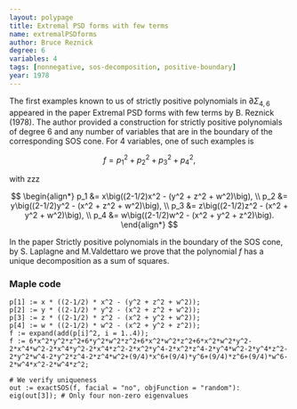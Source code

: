 ```yaml
---
layout: polypage
title: Extremal PSD forms with few terms
name: extremalPSDforms
author: Bruce Reznick
degree: 6
variables: 4
tags: [nonnegative, sos-decomposition, positive-boundary]
year: 1978
---
```


The first examples known to us of strictly positive polynomials in 
$\partial \Sigma_{4,6}$ appeared in the paper Extremal PSD forms with few terms by B. Reznick (1978). The author provided a construction 
for strictly positive polynomials of degree $6$ and any number of variables 
that are in the boundary of the corresponding SOS cone. For $4$ variables, 
one of such examples is 

$$
f = p_1^2 + p_2^2 + p_3^2 + p_4^2,
$$

with zzz

$$
\begin{align*}
p_1 &= x\big((2-1/2)x^2 - (y^2 + z^2 + w^2)\big), \\
p_2 &= y\big((2-1/2)y^2 - (x^2 + z^2 + w^2)\big), \\
p_3 &= z\big((2-1/2)z^2 - (x^2 + y^2 + w^2)\big), \\
p_4 &= w\big((2-1/2)w^2 - (x^2 + y^2 + z^2)\big).
\end{align*}
$$

In the paper Strictly positive polynomials in the boundary of the SOS cone, by S. Laplagne and M.Valdettaro we prove that the polynomial $f$ has a unique decomposition as a sum of squares.

### Maple code

```
p[1] := x * ((2-1/2) * x^2 - (y^2 + z^2 + w^2));
p[2] := y * ((2-1/2) * y^2 - (x^2 + z^2 + w^2));
p[3] := z * ((2-1/2) * z^2 - (x^2 + y^2 + w^2));
p[4] := w * ((2-1/2) * w^2 - (x^2 + y^2 + z^2));
f := expand(add(p[i]^2, i = 1..4));
f := 6*x^2*y^2*z^2+6*y^2*w^2*z^2+6*x^2*w^2*z^2+6*x^2*w^2*y^2-2*x^4*w^2-2*x^4*y^2-2*x^4*z^2-2*x^2*y^4-2*x^2*z^4-2*y^4*w^2-2*y^4*z^2-2*y^2*w^4-2*y^2*z^4-2*z^4*w^2+(9/4)*x^6+(9/4)*y^6+(9/4)*z^6+(9/4)*w^6-2*w^4*x^2-2*w^4*z^2;

# We verify uniqueness
out := exactSOS(f, facial = "no", objFunction = "random"):
eig(out[3]); # Only four non-zero eigenvalues
```


<!-- add history, minimal number of squares, references, verification scripts, etc. -->
